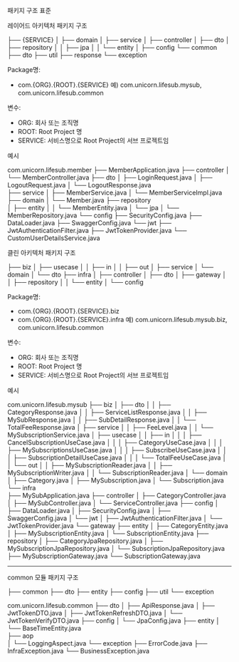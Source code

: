 패키지 구조 표준

레이어드 아키텍처 패키지 구조

├── {SERVICE}
│   ├── domain
│   ├── service
│   ├── controller
│   ├── dto
│   ├── repository
│   │   ├── jpa
│   │   └── entity
│   ├── config
└── common
        ├── dto
        ├── util
        ├── response
        └── exception

Package명: 
- com.{ORG}.{ROOT}.{SERVICE}
예) com.unicorn.lifesub.mysub, com.unicorn.lifesub.common

변수: 
- ORG: 회사 또는 조직명
- ROOT: Root Project 명
- SERVICE: 서비스명으로 Root Project의 서브 프로젝트임


예시

com.unicorn.lifesub.member
 ├── MemberApplication.java
 ├── controller
 │   └── MemberController.java
 ├── dto
 │   ├── LoginRequest.java
 │   ├── LogoutRequest.java
 │   └── LogoutResponse.java  
 ├── service
 │   ├── MemberService.java
 │   └── MemberServiceImpl.java
 ├── domain
 │   └── Member.java
 ├── repository  
 │   ├── entity
 │   │   └── MemberEntity.java
 │   └── jpa
 │       └── MemberRepository.java
 └── config
     ├── SecurityConfig.java
     ├── DataLoader.java
     ├── SwaggerConfig.java
     └── jwt
         ├── JwtAuthenticationFilter.java
         ├── JwtTokenProvider.java
         └── CustomUserDetailsService.java


클린 아키텍처 패키지 구조 

├── biz
│   ├── usecase
│   │   ├── in
│   │   ├── out
│   ├── service
│   └── domain
│   └── dto
├── infra
│   ├── controller
│   ├── dto
│   ├── gateway
│   │   ├── repository
│   │   └── entity
│   └── config    


Package명: 
- com.{ORG}.{ROOT}.{SERVICE}.biz
- com.{ORG}.{ROOT}.{SERVICE}.infra
예) com.unicorn.lifesub.mysub.biz, com.unicorn.lifesub.common

변수: 
- ORG: 회사 또는 조직명
- ROOT: Root Project 명
- SERVICE: 서비스명으로 Root Project의 서브 프로젝트임

예시


com.unicorn.lifesub.mysub
 ├── biz
 │   ├── dto
 │   │   ├── CategoryResponse.java
 │   │   ├── ServiceListResponse.java
 │   │   ├── MySubResponse.java
 │   │   ├── SubDetailResponse.java
 │   │   └── TotalFeeResponse.java
 │   ├── service
 │   │   ├── FeeLevel.java
 │   │   └── MySubscriptionService.java
 │   ├── usecase
 │   │   ├── in
 │   │   │   ├── CancelSubscriptionUseCase.java
 │   │   │   ├── CategoryUseCase.java
 │   │   │   ├── MySubscriptionsUseCase.java
 │   │   │   ├── SubscribeUseCase.java
 │   │   │   ├── SubscriptionDetailUseCase.java
 │   │   │   └── TotalFeeUseCase.java
 │   │   └── out 
 │   │       ├── MySubscriptionReader.java
 │   │       ├── MySubscriptionWriter.java
 │   │       └── SubscriptionReader.java
 │   └── domain
 │       ├── Category.java
 │       ├── MySubscription.java
 │       └── Subscription.java
 └── infra  
     ├── MySubApplication.java 
     ├── controller
     │   ├── CategoryController.java
     │   ├── MySubController.java
     │   └── ServiceController.java
     ├── config
     │   ├── DataLoader.java
     │   ├── SecurityConfig.java
     │   ├── SwaggerConfig.java
     │   └── jwt
     │       ├── JwtAuthenticationFilter.java
     │       └── JwtTokenProvider.java
     └── gateway
         ├── entity
         │   ├── CategoryEntity.java   
         │   ├── MySubscriptionEntity.java
         │   └── SubscriptionEntity.java
         ├── repository
         │   ├── CategoryJpaRepository.java
         │   ├── MySubscriptionJpaRepository.java
         │   └── SubscriptionJpaRepository.java  
         ├── MySubscriptionGateway.java
         └── SubscriptionGateway.java


---

common 모듈 패키지 구조

├── common
    ├── dto
    ├── entity
    ├── config
    ├── util
    └── exception


com.unicorn.lifesub.common
 ├── dto
 │   ├── ApiResponse.java
 │   ├── JwtTokenDTO.java
 │   ├── JwtTokenRefreshDTO.java
 │   └── JwtTokenVerifyDTO.java
 ├── config
 │   └── JpaConfig.java
 ├── entity
 │   └── BaseTimeEntity.java        
 ├── aop  
 │   └── LoggingAspect.java
 └── exception
     ├── ErrorCode.java
     ├── InfraException.java
     └── BusinessException.java



